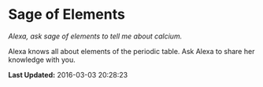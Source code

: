 # Sage of Elements
*Alexa, ask sage of elements to tell me about calcium.*

Alexa knows all about elements of the periodic table. Ask Alexa to share her knowledge with you.

**Last Updated:** 2016-03-03 20:28:23